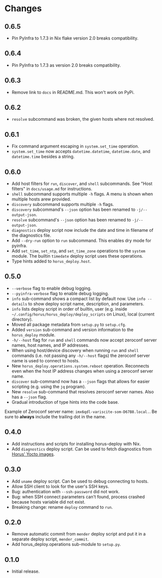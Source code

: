 # Changes

## 0.6.5

- Pin PyInfra to 1.7.3 in Nix flake version 2.0 breaks compatibility.


## 0.6.4

- Pin PyInfra to 1.7.3 as version 2.0 breaks compatibility.


## 0.6.3

- Remove link to `docs` in README.md. This won't work on PyPi.


## 0.6.2

- `resolve` subcommand was broken, the given hosts where not resolved.


## 0.6.1

- Fix command argument escaping in `system.set_time` operation.
- `system.set_time` now accepts `datetime.datetime`, `datetime.date`, 
  and `datetime.time` besides a string.


## 0.6.0

- Add host filters for `run`, `discover`, and `shell` subcommands.
  See "Host filters" in `docs/usage.md` for instructions.
- `shell` subcommand supports multiple `-h` flags. A menu is shown when
  multiple hosts arew provided.
- `discovery` subcommand supports multiple `-h` flags.
- `discovery` subcommand's `--json` option has been renamed to
  `-j/--output-json`.
- `resolve` subcommand's `--json` option has been renamed to
  `-j/--output-json`.
- `diagnostics` deploy script now include the date and time in filename
  of the diagnostics file.
- Add `--dry-run` option to `run` subcommand. This enables dry mode for
  pyinfra.
- Add `set_time`, `set_ntp`, and `set_time_zone` operations to the
  `system` module. The builtin `timedate` deploy script uses these
  operations.
- Type hints added to `horus_deploy.host`.


## 0.5.0

- `--verbose` flag to enable debug logging.
- `--pyinfra-verbose` flag to enable debug logging.
- `info` sub-command shows a compact list by default now. Use
  `info --details` to show deploy script name, description, and
  parameters.
- `info` lists deploy script in order of builtin, user (e.g. inside
  `~/.config/horus/horus_deploy/deploy_scripts` on Linux),
  local (current directory).
- Moved all package metadata from `setup.py` to `setup.cfg`.
- Added `version` sub-command and version information to the `horus_deploy`
  module.
- `-h/--host` flag for `run` and `shell` commands now accept
  zeroconf server names, host names, and IP addresses.
- When using host/device discovery when running `run` and `shell`
  commands (i.e. not passing any `-h/--host` flags) the zeroconf server
  name is used to connect to hosts.
- New `horus_deploy.operations.system.reboot` operation. Reconnects even
  when the host IP address changes when using a zeroconf server name.
- `discover` sub-command now has a `--json` flags that allows for easier
  scripting (e.g. using the `jq` program).
- New `resolve` sub-command that resolves zeroconf server names. Also has
  a `--json` flag.
- Gradual introduction of type hints into the code base.

Example of Zeroconf server name: `imx6qdl-variscite-som-D67B8.local.`.
Be sure to **always** include the trailing dot in the name.


## 0.4.0

- Add instructions and scripts for installing horus-deploy with Nix.
- Add `diagnostics` deploy script. Can be used to fetch diagnostics
  from [Horus' Yocto images][horus-yocto-images].

[horus-yocto-images]: https://embed.horus.nu/


## 0.3.0

- Add `uname` deploy script. Can be used to debug connecting to hosts.
- Allow SSH client to look for the user's SSH keys.
- Bug: authentication with `--ssh-password` did not work.
- Bug: when SSH connect parameters can't found, process crashed because
  hosts variable did not exist.
- Breaking change: rename `deploy` command to `run`.


## 0.2.0

- Remove automatic commit from `mender` deploy script and put it in a
  separate deploy script, `mender_commit`.
- Add horus_deploy.operations sub-module to `setup.py`.


## 0.1.0

- Initial release.
